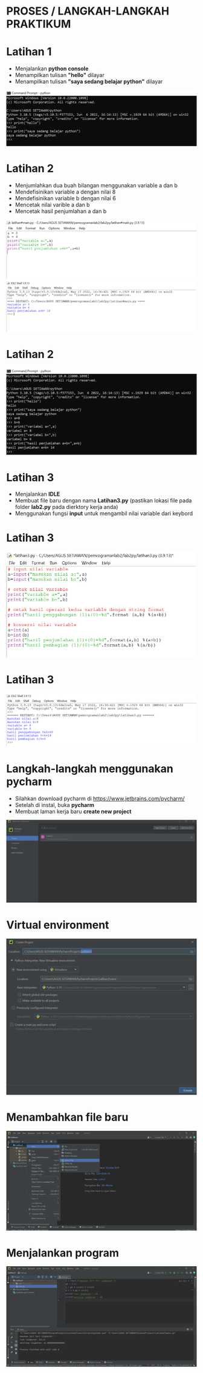 # PROSES / LANGKAH-LANGKAH PRAKTIKUM

# Latihan 1
- Menjalankan **python console**
- Menampilkan tulisan **"hello"** dilayar
- Menampilkan tulisan **"saya sedang belajar python"** dilayar

![gambar](gambar/py1.png)

# Latihan 2
- Menjumlahkan dua buah bilangan menggunakan variable a dan b
- Mendefisinikan variable a dengan nilai 8
- Mendefisinikan variable b dengan nilai 6
- Mencetak nilai varible a dan b
- Mencetak hasil penjumlahan a dan b

 ![gambar](gambar/py2.png)
 ![gambar](gambar/py2b.png)

# Latihan 2

![gambar](gambar/py3.png)

# Latihan 3

- Menjalankan **IDLE**
- Membuat file baru dengan nama **Latihan3.py** (pastikan lokasi file pada folder **lab2.py** pada dierktory kerja anda)
- Menggunakan fungsi **input** untuk mengambil nilai variable dari keybord

# Latihan 3

![gambar](gambar/py4.png)

# Latihan 3

![gambar](gambar/py5.png)

# Langkah-langkah menggunakan pycharm

- Silahkan download pycharm di https://www.jetbrains.com/pycharm/
- Setelah di instal, buka **pycharm**
- Membuat laman kerja baru **create new project**

![gambar](gambar/py6.png)

# Virtual environment

![gambar](gambar/py7.png)

# Menambahkan file baru

![gambar](gambar/py8.png)

# Menjalankan program

![gambar](gambar/py9.png)
